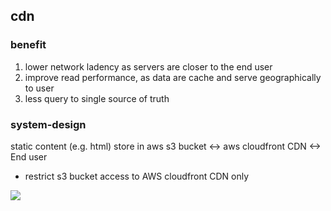 ## cdn

### benefit

1. lower network ladency as servers are closer to the end user
2. improve read performance, as data are cache and serve geographically to user
3. less query to single source of truth

### system-design

static content (e.g. html) store in aws s3 bucket <-> aws cloudfront CDN <-> End user

- restrict s3 bucket access to AWS cloudfront CDN only

<img src="https://blog.tryexponent.com/content/images/cCDIK3TKy4Aye-PhLv2_KqMrkbLUtoUDOm0gwcG3YAAR-Sm0qG1_q7UtNZPaBGYcdHwEw0Ohtlefe-7WDwIiN5NJdynFYGrZEplW8ACFFiB9ULlIJuE8V9xqdbimWQ6FnoRCV5Sp.png"/>
